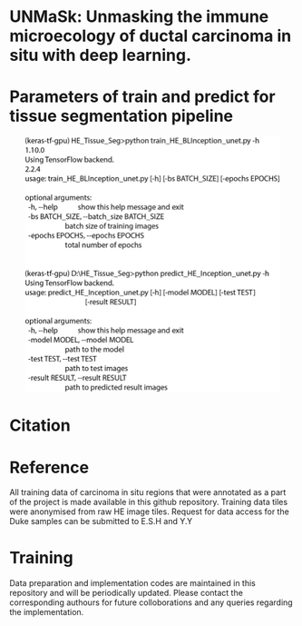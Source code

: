 # UNMaSk: Unmasking the immune microecology of ductal carcinoma in situ with deep learning.


# Parameters of train and predict for tissue segmentation pipeline


<p align="center">
  
  <img src="Train_HE/test_param_screenshot.png" width="450" height="450"/>
 
</p>

# Citation

# Reference

All training data of carcinoma in situ regions that were annotated as a part of the project is made available in this github repository.
Training data tiles were anonymised from raw HE image tiles. Request for data access for the Duke samples can be submitted to E.S.H and Y.Y

# Training
Data preparation and implementation codes are maintained in this repository and will be periodically updated. Please contact the corresponding authours for future colloborations and any queries regarding the implementation.

